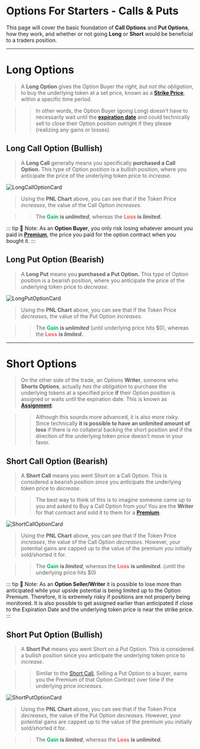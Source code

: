 # Options For Starters - Calls & Puts

This page will cover the basic foundation of **Call Options** and **Put Options**, how they work, and whether or not going **Long** or **Short** would be beneficial to a traders position.

---

# Long Options

>A **Long Option** gives the Option Buyer *the right, but not the obligation*, to buy the underlying token at a set price, known as a [**Strike Price**](/options-for-starters/intro.html#terminology), within a specific time period.

>>In other words, the Option Buyer (going Long) doesn't have to necessarily wait until the [**expiration date**](/options-for-starters/intro.html#terminology) and could technically sell to close their Option position outright if they please (realizing any gains or losses).

## Long Call Option (Bullish)

>A **Long Call** generally means you specifically **purchased a Call Option.** This type of Option position is a bullish position, where you anticipate the price of the underlying token price to *increase*.

![LongCallOptionCard](/Long_Call.png)

>Using the **PNL Chart** above, you can see that if the Token Price *increases*, the value of the Call Option *increases*. 

>>The <span style="color: #00bf63">**Gain**</span> **is *unlimited***, whereas the <span style="color: #ff5757">**Loss**</span> **is *limited.*** 

::: tip 📝 Note:
As an **Option Buyer**, you only risk losing whatever amount you paid in [**Premium**](/options-for-starters/intro.html#terminology), the price you paid for the option contract when you bought it. 
:::

## Long Put Option (Bearish)

>A **Long Put** means you **purchased a Put Option.** This type of Option position is a bearish position, where you anticipate the price of the underlying token price to *decrease*.

![LongPutOptionCard](/Long_Put.png)

>Using the **PNL Chart** above, you can see that if the Token Price *decreases*, the value of the Put Option *increases*.

>>The <span style="color: #00bf63">**Gain**</span> **is *unlimited*** (until underlying price hits $0), whereas the <span style="color: #ff5757">**Loss**</span> **is *limited.*** 

---

# Short Options

>On the other side of the trade, an Options **Writer**, someone who **Shorts Options**, actually *has the obligation* to purchase the underlying tokens at a specified price **if** their Option position is assigned or waits until the expiration date. This is known as [**Assignment**](/options-for-starters/intro.html#terminology).

>>Although this sounds more advanced, it is also more risky. Since technically **it is possible to have an unlimited amount of loss** if there is no collateral backing the short position and if the direction of the underlying token price doesn't move in your favor.

## Short Call Option (Bearish)

>A **Short Call** means you went Short on a Call Option. This is considered a bearish position since you anticipate the underlying token price to *decrease*. 

>>The best way to think of this is to imagine someone came up to you and asked to Buy a Call Option from *you!* You are the **Writer** for that contract and sold it to them for a [**Premium**](/options-for-starters/intro.html#terminology).

![ShortCallOptionCard](/Short_Call.png)

>Using the **PNL Chart** above, you can see that if the Token Price *increases*, the value of the Call Option *decreases*. However, your potential gains are capped up to the value of the premium you initially sold/shorted it for.

>>The <span style="color: #00bf63">**Gain**</span> **is *limited***, whereas the <span style="color: #ff5757">**Loss**</span> **is *unlimited.*** (until the underlying price hits $0)

::: tip 📝 Note:
As an **Option Seller/Writer** it is possible to lose more than anticipated while your upside potential is being limited up to the Option Premium. Therefore, it is extremely risky if positions are not properly being monitored. It is also possible to get assigned earlier than anticipated if close to the Expiration Date and the underlying token price is near the strike price.
:::

## Short Put Option (Bullish)

>A **Short Put** means you went Short on a Put Option. This is considered a bullish position since you anticipate the underlying token price to *increase*.

>>Similar to the [Short Call](/options-for-starters/calls-and-puts.html#short-call-option-bearish), Selling a Put Option to a buyer, earns you the Premium of that Option Contract over time if the underlying price *increases*.

![ShortPutOptionCard](/Short_Put.png)

>Using the **PNL Chart** above, you can see that if the Token Price *decreases*, the value of the Put Option *decreases*. However, your potential gains are capped up to the value of the premium you initially sold/shorted it for.

>>The <span style="color: #00bf63">**Gain**</span> **is *limited***, whereas the <span style="color: #ff5757">**Loss**</span> **is *unlimited.***